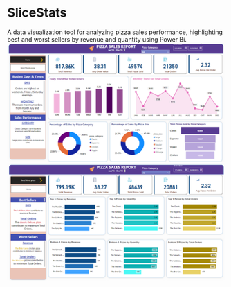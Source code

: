 # SliceStats
A data visualization tool for analyzing pizza sales performance, highlighting best and worst sellers by revenue and quantity using Power Bi.
![Alt text](https://github.com/TTB-coder/SliceStats/blob/main/Home.png)
![Alt text](https://github.com/TTB-coder/SliceStats/blob/main/Pizza_salesAnalysis.png)

